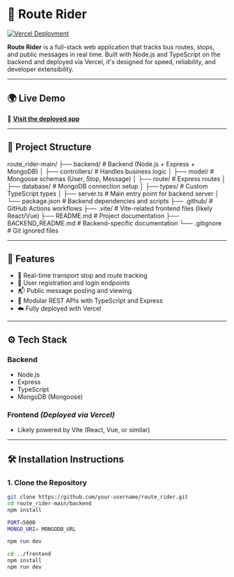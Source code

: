 # 🚌 Route Rider

[![Vercel Deployment](https://img.shields.io/badge/Live%20Demo-Vercel-blue?logo=vercel)](https://devops-bus-tracker-app.vercel.app/)

**Route Rider** is a full-stack web application that tracks bus routes, stops, and public messages in real time. Built with Node.js and TypeScript on the backend and deployed via Vercel, it's designed for speed, reliability, and developer extensibility.

---

## 🌍 Live Demo

🔗 **[Visit the deployed app](https://devops-bus-tracker-app.vercel.app/)**

---

## 📁 Project Structure

route_rider-main/
├── backend/ # Backend (Node.js + Express + MongoDB)
│ ├── controllers/ # Handles business logic
│ ├── model/ # Mongoose schemas (User, Stop, Message)
│ ├── route/ # Express routes
│ ├── database/ # MongoDB connection setup
│ ├── types/ # Custom TypeScript types
│ ├── server.ts # Main entry point for backend server
│ └── package.json # Backend dependencies and scripts
├── .github/ # GitHub Actions workflows
├── .vite/ # Vite-related frontend files (likely React/Vue)
├── README.md # Project documentation
├── BACKEND_README.md # Backend-specific documentation
└── .gitignore # Git ignored files


---

## 🚀 Features

- 🧭 Real-time transport stop and route tracking
- 👥 User registration and login endpoints
- 📬 Public message posting and viewing
- 🔐 Modular REST APIs with TypeScript and Express
- ☁️ Fully deployed with Vercel

---

## ⚙️ Tech Stack

### Backend
- Node.js
- Express
- TypeScript
- MongoDB (Mongoose)

### Frontend *(Deployed via Vercel)*
- Likely powered by Vite (React, Vue, or similar)

---

## 🛠️ Installation Instructions

### 1. Clone the Repository

```bash
git clone https://github.com/your-username/route_rider.git
cd route_rider-main/backend
npm install

PORT=5000
MONGO_URI= MONGODB_URL

npm run dev

cd ../frontend
npm install
npm run dev



